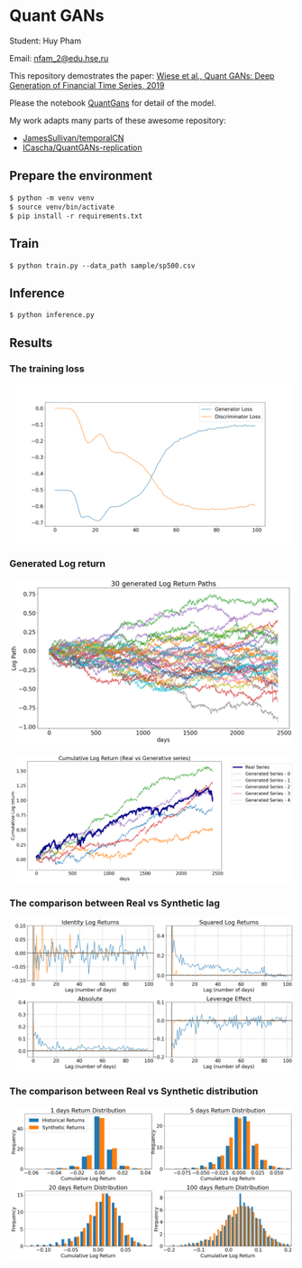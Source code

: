 # Quant GANs

Student: Huy Pham

Email: nfam_2@edu.hse.ru

This repository demostrates the paper: [Wiese et al., Quant GANs: Deep Generation of Financial Time Series, 2019](https://arxiv.org/pdf/1907.06673.pdf)

Please the notebook [QuantGans](QuantGANs.ipynb) for detail of the model.

My work adapts many parts of these awesome repository:
* [JamesSullivan/temporalCN](https://github.com/JamesSullivan/temporalCN)
* [ICascha/QuantGANs-replication](https://github.com/ICascha/QuantGANs-replication)

## Prepare the environment

```
$ python -m venv venv
$ source venv/bin/activate
$ pip install -r requirements.txt
```

## Train

```
$ python train.py --data_path sample/sp500.csv
```

## Inference

```
$ python inference.py
```

## Results

### The training loss

![](logs/training_loss.png)

### Generated Log return

![](logs/log_return.png)

![](logs/cumulative_log_return.png)

### The comparison between Real vs Synthetic lag

![](logs/real_vs_synthetic_lag.png)

### The comparison between Real vs Synthetic distribution

![](logs/real_vs_synthetic_dist.png)



